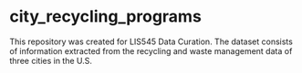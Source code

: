 # city_recycling_programs
This repository was created for LIS545 Data Curation. The dataset consists of information extracted from the recycling and waste management data of three cities in the U.S. 
